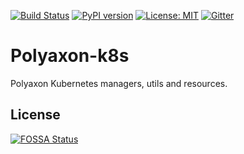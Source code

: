 [![Build Status](https://travis-ci.org/polyaxon/polyaxon-k8s.svg?branch=master)](https://travis-ci.org/polyaxon/polyaxon-k8s)
[![PyPI version](https://badge.fury.io/py/polyaxon-k8s.svg)](https://badge.fury.io/py/polyaxon-k8s)
[![License: MIT](https://img.shields.io/badge/License-MIT-green.svg)](LICENSE)
[![Gitter](https://img.shields.io/gitter/room/nwjs/nw.js.svg)](https://gitter.im/polyaxon/polyaxon)

# Polyaxon-k8s

Polyaxon Kubernetes managers, utils and resources.

## License

[![FOSSA Status](https://app.fossa.io/api/projects/git%2Bgithub.com%2Fpolyaxon%2Fpolyaxon-k8s.svg?type=large)](https://app.fossa.io/projects/git%2Bgithub.com%2Fpolyaxon%2Fpolyaxon-k8s?ref=badge_large)
